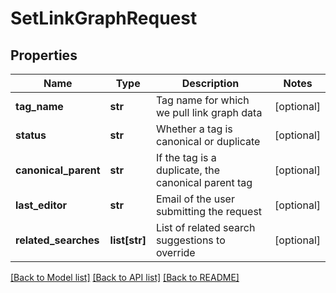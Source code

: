 # SetLinkGraphRequest

## Properties
Name | Type | Description | Notes
------------ | ------------- | ------------- | -------------
**tag_name** | **str** | Tag name for which we pull link graph data | [optional] 
**status** | **str** | Whether a tag is canonical or duplicate | [optional] 
**canonical_parent** | **str** | If the tag is a duplicate, the canonical parent tag | [optional] 
**last_editor** | **str** | Email of the user submitting the request | [optional] 
**related_searches** | **list[str]** | List of related search suggestions to override | [optional] 

[[Back to Model list]](../README.md#documentation-for-models) [[Back to API list]](../README.md#documentation-for-api-endpoints) [[Back to README]](../README.md)


